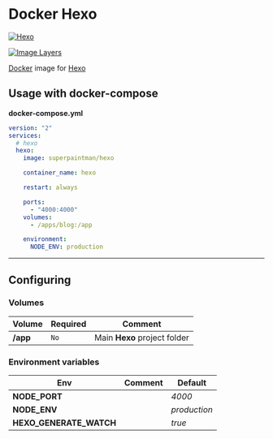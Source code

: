 # Docker Hexo

[![Hexo][hexo-image]][hexo-url]

[![Image Layers][imagelayers-image]][imagelayers-url]

[Docker][docker-url] image for [Hexo][hexo-url]


## Usage with docker-compose

**docker-compose.yml**

```yaml
version: "2"
services:
  # hexo
  hexo:
    image: superpaintman/hexo

    container_name: hexo

    restart: always

    ports:
      - "4000:4000"
    volumes:
      - /apps/blog:/app

    environment:
      NODE_ENV: production
```


--------------------------------------------------------------------------------

## Configuring
### Volumes
| Volume                 | Required | Comment                      |
|------------------------|----------|------------------------------|
| **/app**               | `No`     | Main **Hexo** project folder |

### Environment variables
| Env                     | Comment | Default      |
|-------------------------|---------|--------------|
| **NODE_PORT**           |         | *4000*       |
| **NODE_ENV**            |         | *production* |
| **HEXO_GENERATE_WATCH** |         | *true*       |

[docker-url]: //www.docker.com/
[hexo-url]: //hexo.io/
[hexo-image]: //hexo.io/logo.svg
[imagelayers-image]: //badge.imagelayers.io/superpaintman/hexo:latest.svg
[imagelayers-url]: //imagelayers.io/?images=superpaintman%2Fhexo:latest